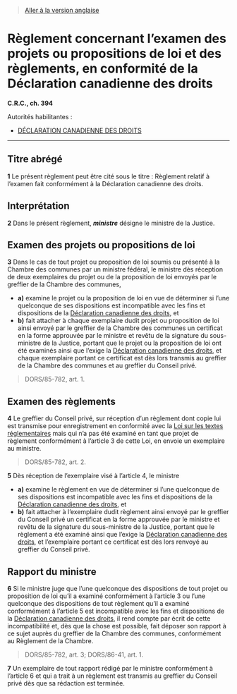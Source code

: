 > [Aller à la version anglaise](/en/Regulations/Consolidated%20Regulations%20of%20Canada/301-400/C.R.C.,%20c.%20394.md)

# Règlement concernant l’examen des projets ou propositions de loi et des règlements, en conformité de la Déclaration canadienne des droits

**C.R.C., ch. 394**

Autorités habilitantes : 
- [DÉCLARATION CANADIENNE DES DROITS](/fr/Lois/Lois%20du%20Canada/1960/ch.%2044.md)

----------



## Titre abrégé


**1** Le présent règlement peut être cité sous le titre : Règlement relatif à l’examen fait conformément à la Déclaration canadienne des droits.




## Interprétation


**2** Dans le présent règlement, ***ministre*** désigne le ministre de la Justice.




## Examen des projets ou propositions de loi


**3** Dans le cas de tout projet ou proposition de loi soumis ou présenté à la Chambre des communes par un ministre fédéral, le ministre dès réception de deux exemplaires du projet ou de la proposition de loi envoyés par le greffier de la Chambre des communes,
- **a)** examine le projet ou la proposition de loi en vue de déterminer si l’une quelconque de ses dispositions est incompatible avec les fins et dispositions de la [Déclaration canadienne des droits](/fr/Lois/Lois%20du%20Canada/1960/ch.%2044.md), et
- **b)** fait attacher à chaque exemplaire dudit projet ou proposition de loi ainsi envoyé par le greffier de la Chambre des communes un certificat en la forme approuvée par le ministre et revêtu de la signature du sous-ministre de la Justice, portant que le projet ou la proposition de loi ont été examinés ainsi que l’exige la [Déclaration canadienne des droits](/fr/Lois/Lois%20du%20Canada/1960/ch.%2044.md),
et chaque exemplaire portant ce certificat est dès lors transmis au greffier de la Chambre des communes et au greffier du Conseil privé.
> DORS/85-782, art. 1.





## Examen des règlements


**4** Le greffier du Conseil privé, sur réception d’un règlement dont copie lui est transmise pour enregistrement en conformité avec la [Loi sur les textes réglementaires](/fr/Lois/Lois%20révisées%20du%20Canada/S/S-22.md) mais qui n’a pas été examiné en tant que projet de règlement conformément à l’article 3 de cette Loi, en envoie un exemplaire au ministre.
> DORS/85-782, art. 2.




**5** Dès réception de l’exemplaire visé à l’article 4, le ministre
- **a)** examine le règlement en vue de déterminer si l’une quelconque de ses dispositions est incompatible avec les fins et dispositions de la [Déclaration canadienne des droits](/fr/Lois/Lois%20du%20Canada/1960/ch.%2044.md), et
- **b)** fait attacher à l’exemplaire dudit règlement ainsi envoyé par le greffier du Conseil privé un certificat en la forme approuvée par le ministre et revêtu de la signature du sous-ministre de la Justice, portant que le règlement a été examiné ainsi que l’exige la [Déclaration canadienne des droits](/fr/Lois/Lois%20du%20Canada/1960/ch.%2044.md),
et l’exemplaire portant ce certificat est dès lors renvoyé au greffier du Conseil privé.




## Rapport du ministre


**6** Si le ministre juge que l’une quelconque des dispositions de tout projet ou proposition de loi qu’il a examiné conformément à l’article 3 ou l’une quelconque des dispositions de tout règlement qu’il a examiné conformément à l’article 5 est incompatible avec les fins et dispositions de la [Déclaration canadienne des droits](/fr/Lois/Lois%20du%20Canada/1960/ch.%2044.md), il rend compte par écrit de cette incompatibilité et, dès que la chose est possible, fait déposer son rapport à ce sujet auprès du greffier de la Chambre des communes, conformément au Règlement de la Chambre.
> DORS/85-782, art. 3; DORS/86-41, art. 1.




**7** Un exemplaire de tout rapport rédigé par le ministre conformément à l’article 6 et qui a trait à un règlement est transmis au greffier du Conseil privé dès que sa rédaction est terminée.


